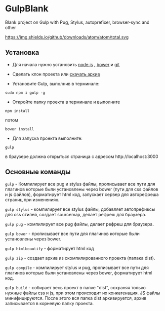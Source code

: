 # GulpBlank
Blank project on Gulp with Pug, Stylus, autoprefixer, browser-sync and other


https://img.shields.io/github/downloads/atom/atom/total.svg

Установка
-------

- Для начала нужно установить [node.js](https://nodejs.org/en/) ,       [bower](https://bower.io/#install-bower) и       [git](https://git-scm.com/downloads)

- Сделать клон проекта или [скачать архив](https://github.com/pelinoleg/GulpBlank/archive/master.zip) 

- Установите Gulp, выполнив в терминале: 
```
sudo npm i gulp -g
```
- Откройте папку проекта в терминале и выполните

``` 
npm install
```
потом 
``` 
bower install
``` 
- Для запуска проекта выполните:
``` 
gulp
``` 
в браузере должна открыться страница с адресом http://localhost:3000


Основные команды
-------------
```gulp``` - Компилирует все pug и  stylus файлы, прописывает все пути для плагинов которые были установлены через bower (пути для css файлов и js файлов), форматирует html код,  запускает сервер для авторефреша страниц при изменениях.

```gulp stylus``` - компилирует все stylus файлы, добавляет автопрефиксы для css стилей, создает sourcemap, делает рефреш для браузера.

```gulp pug``` - компилирует все pug файлы, делает рефреш для браузера.

```gulp bower``` - прописывает все пути для плагинов которые были установлены через bower.

``` gulp htmlbeautify ``` - форматирует html код

```gulp zip``` - создает архив из скомпилированного проекта (папака dist).

```gulp compile``` - компилирует stylus и pug, прописывает все пути для плагинов которые были установлены через bower, форматирует html код.

```gulp build``` - собирает весь проект в папке "dist",  сохраняя только нужные файлы css и js, при этом происходит их конкатенация. JS файлы минифицируются. После этого вся папка dist архивируется, архив записывается в корневую папку проекта.